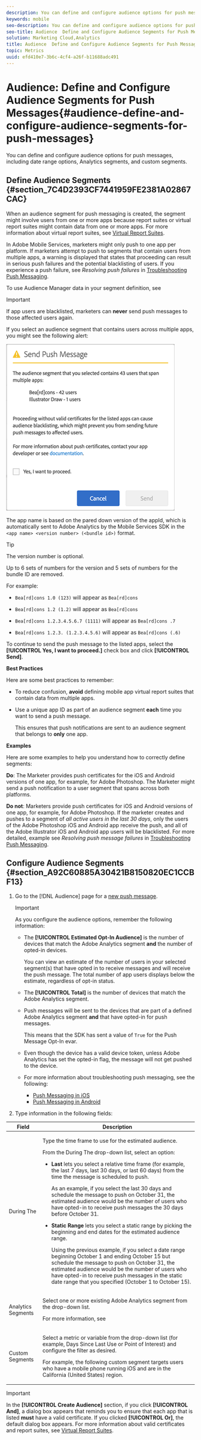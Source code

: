 ```yaml
---
description: You can define and configure audience options for push messages, including date range options, Analytics segments, and custom segments.
keywords: mobile
seo-description: You can define and configure audience options for push messages, including date range options, Analytics segments, and custom segments.
seo-title: Audience  Define and Configure Audience Segments for Push Messages
solution: Marketing Cloud,Analytics
title: Audience  Define and Configure Audience Segments for Push Messages
topic: Metrics
uuid: efd410e7-3b6c-4cf4-a26f-b11688adc491
---
```


# Audience: Define and Configure Audience Segments for Push Messages{#audience-define-and-configure-audience-segments-for-push-messages}

You can define and configure audience options for push messages, including date range options, Analytics segments, and custom segments.

## Define Audience Segments {#section_7C4D2393CF7441959FE2381A02867CAC}

When an audience segment for push messaging is created, the segment might involve users from one or more apps because report suites or virtual report suites might contain data from one or more apps. For more information about virtual report suites, see [Virtual Report Suites](../../manage-apps/c-mob-vrs.md#concept_0C6EDD6139AC4B08A2316CFCE77CC717).

In Adobe Mobile Services, marketers might only push to one app per platform. If marketers attempt to push to segments that contain users from multiple apps, a warning is displayed that states that proceeding can result in serious push failures and the potential blacklisting of users. If you experience a push failure, see *Resolving push failures* in [Troubleshooting Push Messaging](../../in-app-messaging/t-create-push-message/c-troubleshooting-push-messaging.md#concept_8CECEBF5C278422796BAD09107DCED93).

To use Audience Manager data in your segment definition, see <!-- REKHA: [Audience Analytics](https://marketing.adobe.com/resources/help/en_US/analytics/audiences/). Not sure where the migrated content is, so commenting out for now. -->

>[!IMPORTANT]
>
>If app users are blacklisted, marketers can **never** send push messages to those affected users again.

If you select an audience segment that contains users across multiple apps, you might see the following alert:

![](assets/multiple_appname.png)

The app name is based on the pared down version of the appId, which is automatically sent to Adobe Analytics by the Mobile Services SDK in the `<app name> <version number> (<bundle id>)` format.

>[!TIP]
>
>The version number is optional.

Up to 6 sets of numbers for the version and 5 sets of numbers for the bundle ID are removed.

For example:

* `Bea[rd]cons 1.0 (123)` will appear as `Bea[rd]cons` 

* `Bea[rd]cons 1.2 (1.2)` will appear as `Bea[rd]cons` 

* `Bea[rd]cons 1.2.3.4.5.6.7 (1111)` will appear as `Bea[rd]cons .7` 

* `Bea[rd]cons 1.2.3. (1.2.3.4.5.6)` will appear as `Bea[rd]cons (.6)`

To continue to send the push message to the listed apps, select the **[!UICONTROL Yes, I want to proceed.]** check box and click **[!UICONTROL Send]**.

**Best Practices**

Here are some best practices to remember:

* To reduce confusion, **avoid** defining mobile app virtual report suites that contain data from multiple apps. 
* Use a unique app ID as part of an audience segment **each** time you want to send a push message.

  This ensures that push notifications are sent to an audience segment that belongs to **only** one app.

**Examples**

Here are some examples to help you understand how to correctly define segments:

**Do**: The Marketer provides push certificates for the iOS and Android versions of one app, for example, for Adobe Photoshop. The Marketer might send a push notification to a user segment that spans across both platforms.

**Do not**: Marketers provide push certificates for iOS and Android versions of one app, for example, for Adobe Photoshop. If the marketer creates and pushes to a segment of *all active users in the last 30 days*, only the users of the Adobe Photoshop iOS and Android app receive the push, and all of the Adobe Illustrator iOS and Android app users will be blacklisted. For more detailed, example see *Resolving push message failures* in [Troubleshooting Push Messaging](../../in-app-messaging/t-create-push-message/c-troubleshooting-push-messaging.md#concept_8CECEBF5C278422796BAD09107DCED93).

## Configure Audience Segments {#section_A92C60885A30421B8150820EC1CCBF13}

1. Go to the [!DNL Audience] page for a [new push message](../../in-app-messaging/t-create-push-message/t-create-push-message.md#task_70E6D9C01F5A4082B9880C049804A2A0).

   >[!IMPORTANT]
   >
   >As you configure the audience options, remember the following information: 
   >
   >
   >
   >    
   >    
   >    * The **[!UICONTROL Estimated Opt-In Audience]** is the number of devices that match the Adobe Analytics segment **and** the number of opted-in devices. 
   >    
   >    
   >      You can view an estimate of the number of users in your selected segment(s) that have opted in to receive messages and will receive the push message. The total number of app users displays below the estimate, regardless of opt-in status. 
   >    
   >    * The **[!UICONTROL Total]** is the number of devices that match the Adobe Analytics segment. 
   >    * Push messages will be sent to the devices that are part of a defined Adobe Analytics segment **and** that have opted-in for push messages. 
   >    
   >    
   >      This means that the SDK has sent a value of `True` for the Push Message Opt-In evar. 
   >    
   >    * Even though the device has a valid device token, unless Adobe Analytics has set the opted-in flag, the message will not get pushed to the device. 
   >    * For more information about troubleshooting push messaging, see the following: 
   >    
   >    
   >    
   >        
   >        
   >        * [Push Messaging in iOS](https://marketing.adobe.com/resources/help/en_US/mobile/ios/push_messaging.html) 
   >        * [Push Messaging in Android](https://marketing.adobe.com/resources/help/en_US/mobile/android/push_messaging.html) 
   >        
   >        

   >    
   >    
   >

1. Type information in the following fields:

<table id="table_13247225F51041EC8CD91BE02C9BCC2F"> 
 <thead> 
  <tr> 
   <th colname="col1" class="entry"> Field </th> 
   <th colname="col2" class="entry"> Description </th> 
  </tr>
 </thead>
 <tbody> 
  <tr> 
   <td colname="col1"> <p><span class="uicontrol"> During The </span> </p> </td> 
   <td colname="col2"> <p>Type the time frame to use for the estimated audience. </p> <p>From the <span class="uicontrol"> During The</span> drop-down list, select an option: </p> <p> 
     <ul id="ul_17E1C6D5ADA44E4A992567C35B0A1CE7"> 
      <li id="li_5E7BD71F96704C1FA1A215E9E2FC559C"> <p><b>Last</b> lets you select a relative time frame (for example, the last 7 days, last 30 days, or last 60 days) from the time the message is scheduled to push. </p> <p>As an example, if you select the last 30 days and schedule the message to push on October 31, the estimated audience would be the number of users who have opted-in to receive push messages the 30 days before October 31. </p> </li> 
      <li id="li_2320DCE8A02D420B9E11DAB98C154A3C"> <p><b>Static Range</b> lets you select a static range by picking the beginning and end dates for the estimated audience range. </p> <p>Using the previous example, if you select a date range beginning October 1 and ending October 15 but schedule the message to push on October 31, the estimated audience would be the number of users who have opted-in to receive push messages in the static date range that you specified (October 1 to October 15). </p> </li> 
     </ul> </p> </td> 
  </tr> 
  <tr> 
   <td colname="col1"> <p><span class="uicontrol"> Analytics Segments </span> </p> </td> 
   <td colname="col2"> <p>Select one or more existing <span class="keyword"> Adobe Analytics</span> segment from the drop-down list. </p> <p>For more information, see <!--REKHA: <a href="https://docs.adobe.com/content/help/en/analytics/components/segmentation/segmentation-workflow/seg-build.html" format="https" scope="external"> Build Segments</a>. --> </p> </td> 
  </tr> 
  <tr> 
   <td colname="col1"> <p><span class="uicontrol"> Custom Segments </span> </p> </td> 
   <td colname="col2"> <p>Select a metric or variable from the drop-down list (for example, <span class="uicontrol"> Days Since Last Use</span> or <span class="uicontrol"> Point of Interest</span>) and configure the filter as desired. </p> <p>For example, the following custom segment targets users who have a mobile phone running iOS and are in the California (United States) region. </p> </td> 
  </tr> 
 </tbody> 
</table>

   >[!IMPORTANT]
   >
   >In the **[!UICONTROL Create Audience]** section, if you click **[!UICONTROL And]**, a dialog box appears that reminds you to ensure that each app that is listed **must** have a valid certificate. If you clicked **[!UICONTROL Or]**, the default dialog box appears. For more information about valid certificates and report suites, see [Virtual Report Suites](../../manage-apps/c-mob-vrs.md#concept_0C6EDD6139AC4B08A2316CFCE77CC717).

